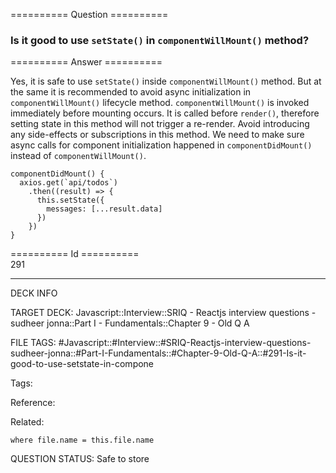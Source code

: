 ========== Question ==========  

### Is it good to use `setState()` in `componentWillMount()` method?  

========== Answer ==========  

Yes, it is safe to use `setState()` inside `componentWillMount()` method. But at the same it is recommended to avoid async initialization in `componentWillMount()` lifecycle method. `componentWillMount()` is invoked immediately before mounting occurs. It is called before `render()`, therefore setting state in this method will not trigger a re-render. Avoid introducing any side-effects or subscriptions in this method. We need to make sure async calls for component initialization happened in `componentDidMount()` instead of `componentWillMount()`.

<!-- codeblock-start -->
<pre><code class="hljs language-jsx"><span class="hljs-title function_">componentDidMount</span>(<span class="hljs-params"></span>) {
  axios.<span class="hljs-title function_">get</span>(<span class="hljs-string">`api/todos`</span>)
    .<span class="hljs-title function_">then</span>(<span class="hljs-function">(<span class="hljs-params">result</span>) =></span> {
      <span class="hljs-variable language_">this</span>.<span class="hljs-title function_">setState</span>({
        <span class="hljs-attr">messages</span>: [...result.<span class="hljs-property">data</span>]
      })
    })
}
</code></pre>
<!-- codeblock-end -->

========== Id ==========  
291

---

DECK INFO

TARGET DECK: Javascript::Interview::SRIQ - Reactjs interview questions - sudheer jonna::Part I - Fundamentals::Chapter 9 - Old Q A

FILE TAGS: #Javascript::#Interview::#SRIQ-Reactjs-interview-questions-sudheer-jonna::#Part-I-Fundamentals::#Chapter-9-Old-Q-A::#291-Is-it-good-to-use-setstate-in-compone

Tags:

Reference:

Related:

```dataview
where file.name = this.file.name
```
QUESTION STATUS: Safe to store
